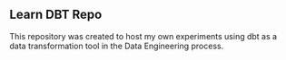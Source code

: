## Learn DBT Repo

This repository was created to host my own experiments using dbt as a data transformation tool in the Data Engineering process.
